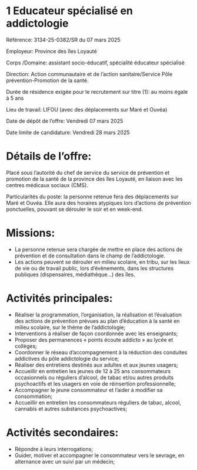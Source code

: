 # 1 Educateur spécialisé en addictologie

Référence: 3134-25-0382/SR du 07 mars 2025

Employeur: Province des îles Loyauté

Corps /Domaine: assistant socio-éducatif, spécialité éducateur spécialisé

Direction: Action communautaire et de l’action sanitaire/Service Pôle prévention-Promotion de la santé.

Durée de résidence exigée pour le recrutement sur titre (1): au moins égale à 5 ans

Lieu de travail: LIFOU (avec des déplacements sur Maré et Ouvéa)

Date de dépôt de l’offre: Vendredi 07 mars 2025

Date limite de candidature: Vendredi 28 mars 2025

# Détails de l’offre:

Placé sous l’autorité du chef de service du service de prévention et promotion de la santé de la province des îles Loyauté, en liaison avec les centres médicaux sociaux (CMS).

Particularités du poste: la personne retenue fera des déplacements sur Maré et Ouvéa. Elle aura des horaires atypiques lors d’actions de prévention ponctuelles, pouvant se dérouler le soir et en week-end.

# Missions:

- La personne retenue sera chargée de mettre en place des actions de prévention et de consultation dans le champ de l’addictologie.
- Les actions peuvent se dérouler en milieu scolaire, en tribu, sur les lieux de vie ou de travail public, lors d’évènements, dans les structures publiques (dispensaires, médiathèque…) des îles.

# Activités principales:

- Réaliser la programmation, l’organisation, la réalisation et l’évaluation des actions de prévention prévues au plan d’éducation à la santé en milieu scolaire, sur le thème de l’addictologie;
- Interventions à réaliser de façon coordonnée avec les enseignants;
- Proposer des permanences « points écoute addicto » au lycée et collèges;
- Coordonner le réseau d’accompagnement à la réduction des conduites addictives du pôle addictologie du service;
- Réaliser des entretiens destinés aux adultes et aux jeunes usagers;
- Accueillir en entretien les jeunes de 12 à 25 ans consommateurs occasionnels ou réguliers d’alcool, de tabac et/ou autres produits psychoactifs et les usagers en voie de réinsertion professionnelle;
- Accompagner le jeune consommateur et l’aider à modifier sa consommation;
- Accueillir en entretien les consommateurs réguliers de tabac, alcool, cannabis et autres substances psychoactives;

# Activités secondaires:

- Répondre à leurs interrogations;
- Guider, motiver et accompagner le consommateur vers le sevrage, en alternance avec un suivi par un médecin;